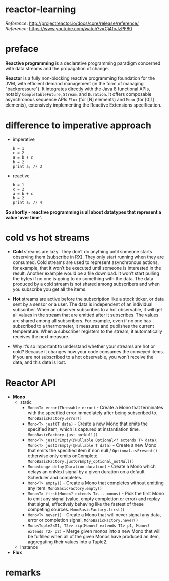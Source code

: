 # reactor-learning

_Reference_: http://projectreactor.io/docs/core/release/reference/  
_Reference_: https://www.youtube.com/watch?v=Cj4foJzPF80

# preface
**Reactive programming** is a declarative programming paradigm concerned 
with data streams and the propagation of change.

**Reactor** is a fully non-blocking reactive programming foundation for the JVM, 
with efficient demand management (in the form of managing "backpressure"). 
It integrates directly with the Java 8 functional APIs, notably `CompletableFuture`, 
`Stream`, and `Duration`. It offers composable asynchronous sequence APIs `Flux` 
(for [N] elements) and `Mono` (for [0|1] elements), extensively implementing the 
Reactive Extensions specification.

# difference to imperative approach
* imperative
    ```
    b = 1
    c = 2
    a = b + c
    b = 2
    print a; // 3
    ```
* reactive
    ```
    b = 1
    c = 2
    a = b + c
    b = 2
    print a; // 4
    ```
    
**So shortly - reactive programming is all about datatypes that represent 
a value 'over time'.**

# cold vs hot streams
* **Cold** streams are lazy. They don’t do anything until someone starts 
observing them (subscribe in RX). They only start running when they are 
consumed. Cold streams are used to represent asynchronous actions, for 
example, that it won’t be executed until someone is interested in the 
result. Another example would be a file download. It won’t start pulling 
the bytes if no one is going to do something with the data. The data 
produced by a cold stream is not shared among subscribers and when you 
subscribe you get all the items.

* **Hot** streams are active before the subscription like a stock ticker, or 
data sent by a sensor or a user. The data is independent of an individual 
subscriber.  When an observer subscribes to a hot observable, it will get 
all values in the stream that are emitted after it subscribes. The values 
are shared among all subscribers. For example, even if no one has subscribed 
to a thermometer, it measures and publishes the current temperature. When 
a subscriber registers to the stream, it automatically receives the next 
measure.

* Why it’s so important to understand whether your streams are hot or cold? 
Because it changes how your code consumes the conveyed items. If you are 
not subscribed to a hot observable, you won’t receive the data, and this 
data is lost.

# Reactor API
* **Mono**
    * static
        * `Mono<T> error(Throwable error)` - Create a Mono that terminates 
        with the specified error immediately after being subscribed to. 
        `MonoBasicFactory.error()`
        * `Mono<T> just(T data)` - Create a new Mono that emits the 
        specified item, which is captured at instantiation time. 
        `MonoBasicFactory.just_notNull()`
        * `Mono<T> justOrEmpty(@Nullable Optional<? extends T> data)`,
         `Mono<T> justOrEmpty(@Nullable T data)` - Create a new Mono that 
         emits the specified item if non null / `Optional.isPresent()`
         otherwise only emits onComplete.
         `MonoBasicFactory.justOrEmpty_optional_notNull()`
        * `Mono<Long> delay(Duration duration)` - Create a Mono which delays 
        an onNext signal by a given duration on a default Scheduler and completes.
        * `Mono<T> empty()` - Create a Mono that completes without emitting any item. 
        `MonoBasicFactory.empty()`
        * `Mono<T> first(Mono<? extends T>... monos)` - Pick the first Mono to 
        emit any signal (value, empty completion or error) and replay that signal, 
        effectively behaving like the fastest of these competing sources. 
        `MonoBasicFactory.first()`
        * `Mono<T> never()` - Create a Mono that will never signal any data, 
        error or completion signal. `MonoBasicFactory.never()`
        * `Mono<Tuple2<T1, T2>> zip(Mono<? extends T1> p1, Mono<? extends T2> p2)` -
        Merge given monos into a new Mono that will be fulfilled when all of the given 
        Monos have produced an item, aggregating their values into a Tuple2.
    * instance
* **Flux**

# remarks